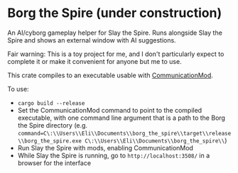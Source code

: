 # Borg the Spire (under construction)

An AI/cyborg gameplay helper for Slay the Spire. Runs alongside Slay the Spire and shows an external window with AI suggestions.

Fair warning: This is a toy project for me, and I don't particularly expect to complete it or make it convenient for anyone but me to use.

This crate compiles to an executable usable with [CommunicationMod](https://github.com/ForgottenArbiter/CommunicationMod).

To use:
* `cargo build --release`
* Set the CommunicationMod command to point to the compiled executable, with one command line argument that is a path to the Borg the Spire directory (e.g. `command=C\:\\Users\\Eli\\Documents\\borg_the_spire\\target\\release\\borg_the_spire.exe C\:\\Users\\Eli\\Documents\\borg_the_spire\\`)
* Run Slay the Spire with mods, enabling CommunicationMod
* While Slay the Spire is running, go to `http://localhost:3508/` in a browser for the interface